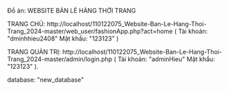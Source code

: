 Đồ án: WEBSITE BÁN LẺ HÀNG THỜI TRANG

TRANG CHỦ: http://localhost/110122075_Website-Ban-Le-Hang-Thoi-Trang_2024-master/web_user/fashionApp.php?act=home ( Tài khoản: "dminhhieu2408" Mật khẩu: "123123" )

TRANG QUẢN TRỊ: http://localhost/110122075_Website-Ban-Le-Hang-Thoi-Trang_2024-master/admin/login.php ( Tài khoản: "adminHieu" Mật khẩu: "123123" ).

database: "new_database"

